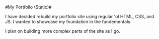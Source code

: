 #My Portfolio (Static)#

I have decided rebuild my portfolio site using regular 'ol HTML, CSS, and JS. I wanted to showcase my foundation in the fundementals.

I plan on building more complex parts of the site as I go.